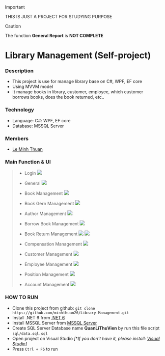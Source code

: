 > [!IMPORTANT]
> THIS IS JUST A PROJECT FOR STUDYING PURPOSE

> [!CAUTION]
> The function **General Report** is **NOT COMPLETE**
# Library Management (Self-project)
### Description
  - This project is use for manage library base on C#, WPF, EF core
  - Using MVVM model
  - It manage books in library, customer, employee, which customer borrows books, does the book returned, etc..
### Technology
  - Language: C#: WPF, EF core
  - Database: MSSQL Server
### Members
  - [Le Minh Thuan](https://github.com/minhthuan26)
### Main Function & UI
  > - Login
  > ![](./assets/z5516742197894_c72a01ab69ccd83c04313ca82f7d2f6f.jpg)
  >
  > - General 
  > ![](./assets/z5516742198004_5bae8ba1ad7985e892d88ce7c3291781.jpg)
  >
  > - Book Management
  > ![](./assets/z5516742197895_3484f3a6f44b6fd996dbdb3a62cfee54.jpg) 
  >
  > - Book Gern Management
  > ![](./assets/z5516742197897_f489646af01d71d111d7b618a45f07dc.jpg) 
  >
  > - Author Management
  > ![](./assets/z5516742162552_60d889bb1e57de242b28f0951e1b7215.jpg) 
  >
  > - Borrow Book Management
  > ![](./assets/z5516742162551_c7f1df95096c4fd0b54930ba2464052a.jpg) 
  >
  > - Book Return Management
  > ![](./assets/z5516742162440_88c24e4ccdeff100d142fff098b334bf.jpg) 
  > ![](./assets/z5516742162345_6c4f07129bf1dea9c08df112fcf8d558.jpg) 
  >
  > - Compensation Management
  > ![](./assets/z5516742162271_176d8aff54392c502dae291e08f8063b.jpg) 
  >
  > - Customer Management
  > ![](./assets/z5516742130445_57feb8db95c056ae43defbed68aee493.jpg) 
  >
  > - Employee Management
  > ![](./assets/z5516742130443_e00c1144902b84947c5a90707a41d593.jpg) 
  >
  > - Position Management
  > ![](./assets/z5516742130391_01eb24cc063ae3f80eecd0d6699159db.jpg) 
  >
  > - Account Management
  > ![](./assets/z5516742130280_9859a45dfa07f2efb4d9f41d43f33740.jpg)
### HOW TO RUN
  - Clone this project from github: ```git clone https://github.com/minhthuan26/Library-Management.git```
  - Install .NET 6 from [.NET 6](https://dotnet.microsoft.com/en-us/download/dotnet/6.0)
  - Install MSSQL Server from [MSSQL Server](https://www.microsoft.com/en-us/sql-server/sql-server-downloads)
  - Create SQL Server Database name **QuanLiThuVien** by run this file script ```sql/data.sql.sql```
  - Open project on Visual Studio _[_**If you don't have it, please install: [Visual Studio](https://visualstudio.microsoft.com/)]*
  - Press ```Ctrl + F5``` to run

